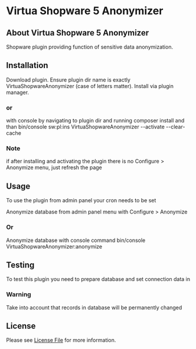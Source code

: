 # Virtua Shopware 5 Anonymizer
## About Virtua Shopware 5 Anonymizer
Shopware plugin providing function of sensitive data anonymization.

## Installation
Download plugin.
Ensure plugin dir name is exactly VirtuaShopwareAnonymizer (case of letters matter).
Install via plugin manager.
### or
with console by navigating to plugin dir and running 
composer install
and than
bin/console sw:pl:ins VirtuaShopwareAnonymizer --activate --clear-cache 

### Note
if after installing and activating the plugin there is no 
Configure > Anonymize menu, just refresh the page


## Usage
To use the plugin from admin panel your cron needs to be set

Anonymize database from admin panel menu with
Configure > Anonymize 
### Or
Anonymize database with console command
bin/console VirtuaShopwareAnonymizer:anonymize

## Testing
To test this plugin you need to prepare database and set
connection data in 

### Warning
Take into account that records in database will be permanently changed

## License
Please see [License File](LICENSE) for more information.
